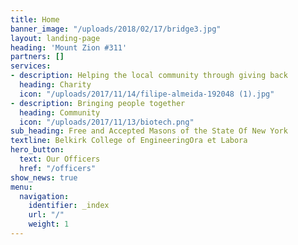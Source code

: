 ```yaml
---
title: Home
banner_image: "/uploads/2018/02/17/bridge3.jpg"
layout: landing-page
heading: 'Mount Zion #311'
partners: []
services:
- description: Helping the local community through giving back
  heading: Charity
  icon: "/uploads/2017/11/14/filipe-almeida-192048 (1).jpg"
- description: Bringing people together
  heading: Community
  icon: "/uploads/2017/11/13/biotech.png"
sub_heading: Free and Accepted Masons of the State Of New York
textline: Belkirk College of EngineeringOra et Labora
hero_button:
  text: Our Officers
  href: "/officers"
show_news: true
menu:
  navigation:
    identifier: _index
    url: "/"
    weight: 1
---
```

